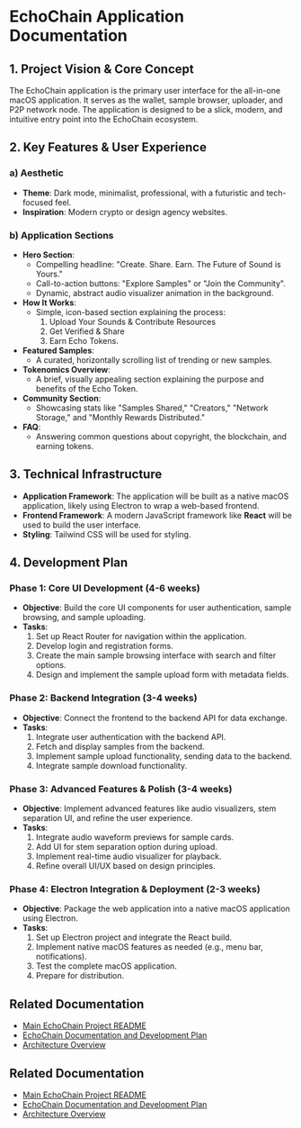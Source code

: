 # EchoChain Application Documentation

## 1. Project Vision & Core Concept

The EchoChain application is the primary user interface for the all-in-one macOS application. It serves as the wallet, sample browser, uploader, and P2P network node. The application is designed to be a slick, modern, and intuitive entry point into the EchoChain ecosystem.

## 2. Key Features & User Experience

### a) Aesthetic

*   **Theme**: Dark mode, minimalist, professional, with a futuristic and tech-focused feel.
*   **Inspiration**: Modern crypto or design agency websites.

### b) Application Sections

*   **Hero Section**: 
    *   Compelling headline: "Create. Share. Earn. The Future of Sound is Yours."
    *   Call-to-action buttons: "Explore Samples" or "Join the Community".
    *   Dynamic, abstract audio visualizer animation in the background.
*   **How It Works**: 
    *   Simple, icon-based section explaining the process: 
        1. Upload Your Sounds & Contribute Resources
        2. Get Verified & Share
        3. Earn Echo Tokens.
*   **Featured Samples**: 
    *   A curated, horizontally scrolling list of trending or new samples.
*   **Tokenomics Overview**: 
    *   A brief, visually appealing section explaining the purpose and benefits of the Echo Token.
*   **Community Section**: 
    *   Showcasing stats like "Samples Shared," "Creators," "Network Storage," and "Monthly Rewards Distributed."
*   **FAQ**: 
    *   Answering common questions about copyright, the blockchain, and earning tokens.

## 3. Technical Infrastructure

*   **Application Framework**: The application will be built as a native macOS application, likely using Electron to wrap a web-based frontend.
*   **Frontend Framework**: A modern JavaScript framework like **React** will be used to build the user interface.
*   **Styling**: Tailwind CSS will be used for styling.

## 4. Development Plan

### Phase 1: Core UI Development (4-6 weeks)

*   **Objective**: Build the core UI components for user authentication, sample browsing, and sample uploading.
*   **Tasks**:
    1.  Set up React Router for navigation within the application.
    2.  Develop login and registration forms.
    3.  Create the main sample browsing interface with search and filter options.
    4.  Design and implement the sample upload form with metadata fields.

### Phase 2: Backend Integration (3-4 weeks)

*   **Objective**: Connect the frontend to the backend API for data exchange.
*   **Tasks**:
    1.  Integrate user authentication with the backend API.
    2.  Fetch and display samples from the backend.
    3.  Implement sample upload functionality, sending data to the backend.
    4.  Integrate sample download functionality.

### Phase 3: Advanced Features & Polish (3-4 weeks)

*   **Objective**: Implement advanced features like audio visualizers, stem separation UI, and refine the user experience.
*   **Tasks**:
    1.  Integrate audio waveform previews for sample cards.
    2.  Add UI for stem separation option during upload.
    3.  Implement real-time audio visualizer for playback.
    4.  Refine overall UI/UX based on design principles.

### Phase 4: Electron Integration & Deployment (2-3 weeks)

*   **Objective**: Package the web application into a native macOS application using Electron.
*   **Tasks**:
    1.  Set up Electron project and integrate the React build.
    2.  Implement native macOS features as needed (e.g., menu bar, notifications).
    3.  Test the complete macOS application.
    4.  Prepare for distribution.

## Related Documentation

*   [Main EchoChain Project README](../../README.md)
*   [EchoChain Documentation and Development Plan](../../docs/EchoChain_Documentation_and_Development_Plan.md)
*   [Architecture Overview](../../docs/architecture.md)

## Related Documentation

*   [Main EchoChain Project README](../../README.md)
*   [EchoChain Documentation and Development Plan](../../docs/EchoChain_Documentation_and_Development_Plan.md)
*   [Architecture Overview](../../docs/architecture.md)